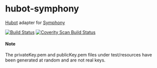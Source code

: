 # hubot-symphony

[Hubot](http://hubot.github.com/) adapter for [Symphony](https://symphony.com)

[![Build Status](https://travis-ci.org/jonfreedman/hubot-symphony.svg?branch=master)](https://travis-ci.org/jonfreedman/hubot-symphony)
[![Coverity Scan Build Status](https://scan.coverity.com/projects/9358/badge.svg)](https://scan.coverity.com/projects/jonfreedman-hubot-symphony)

#### Note
The privateKey.pem and publicKey.pem files under test/resources have been generated at random and are not real keys.